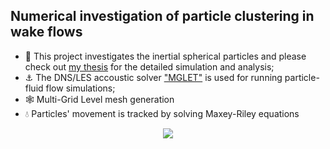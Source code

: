 ## Numerical investigation of particle clustering in wake flows 
* 🚦 This project investigates the inertial spherical particles and please check out [my thesis](https://ntnuopen.ntnu.no/ntnu-xmlui/handle/11250/2976848) for the detailed simulation and analysis;
* ⚓  The DNS/LES accoustic solver ["MGLET"](https://km-turbulenz.de/products-services/) is used for running particle-fluid flow simulations; 
* 🕸️ Multi-Grid Level mesh generation
* 💧 Particles' movement is tracked by solving Maxey-Riley equations

<p align="center">
    <img src="https://github.com/user-attachments/assets/6ad9db1a-8d29-40a6-8bb4-7db282992e0f", dpi=500>
</p>



